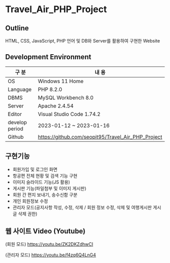 # Travel_Air_PHP_Project

## Outline

HTML, CSS, JavaScript, PHP 언어 및 DB와 Server를 활용하여 구현한 Website

## Development Environment 

| 구 분 | 내 용 |
| --- | --- |
| OS | Windows 11 Home |
| Language | PHP 8.2.0 |
| DBMS | MySQL Workbench 8.0 |
| Server | Apache 2.4.54 |
| Editor | Visual Studio Code 1.74.2 |
| develop period | 2023-01-12 ~ 2023-01-16 |
| Github | https://github.com/seopit95/Travel_Air_PHP_Project |

## 구현기능
- 회원가입 및 로그인 화면
- 항공편 전체 현황 및 검색 기능 구현
- 이미지 슬라이드 기능(JS 활용)
- 게시판 기능(파일첨부 및 이미지 게시판)
- 회원 간 편지 보내기, 송수신함 구분
- 개인 회원정보 수정
- 관리자 모드(공지사항 작성, 수정, 삭제 / 회원 정보 수정, 삭제 및 여행게시판 게시글 삭제 권한)


## 웹 사이트 Video (Youtube)

(회원 모드)
https://youtu.be/ZK2DKZdhwCI

(관리자 모드)
https://youtu.be/f4zq6Q4LnG4
